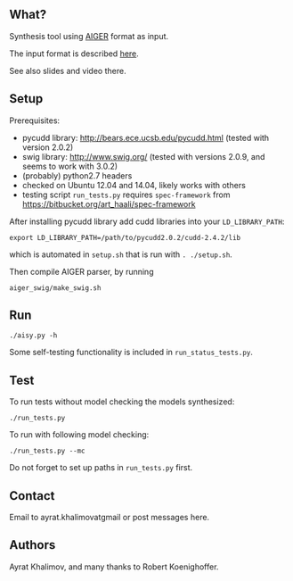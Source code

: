 ## What?

Synthesis tool using [AIGER](http://fmv.jku.at/aiger/) format as input.

The input format is described [here](https://verify.iaik.tugraz.at/research/bin/view/Ausgewaehltekapitel/PartII).

See also slides and video there.


## Setup
Prerequisites:

  - pycudd library: http://bears.ece.ucsb.edu/pycudd.html
    (tested with version 2.0.2)
  - swig library: http://www.swig.org/
    (tested with versions 2.0.9, and seems to work with 3.0.2)
  - (probably) python2.7 headers
  - checked on Ubuntu 12.04 and 14.04, likely works with others
  - testing script `run_tests.py` requires `spec-framework` from https://bitbucket.org/art_haali/spec-framework

After installing pycudd library add cudd libraries into your `LD_LIBRARY_PATH`:

    export LD_LIBRARY_PATH=/path/to/pycudd2.0.2/cudd-2.4.2/lib

which is automated in `setup.sh` that is run with `. ./setup.sh`.

Then compile AIGER parser, by running

    aiger_swig/make_swig.sh


## Run

    ./aisy.py -h

Some self-testing functionality is included in `run_status_tests.py`.


## Test
To run tests without model checking the models synthesized:

    ./run_tests.py

To run with following model checking:

    ./run_tests.py --mc

Do not forget to set up paths in `run_tests.py` first.


## Contact
Email to ayrat.khalimovatgmail or post messages here.


## Authors
Ayrat Khalimov, and many thanks to Robert Koenighoffer.

